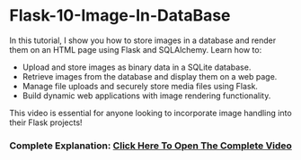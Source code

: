 # Flask-10-Image-In-DataBase
In this tutorial, I show you how to store images in a database and render them on an HTML page using Flask and SQLAlchemy. Learn how to:
- Upload and store images as binary data in a SQLite database.
- Retrieve images from the database and display them on a web page.
- Manage file uploads and securely store media files using Flask.
- Build dynamic web applications with image rendering functionality.

This video is essential for anyone looking to incorporate image handling into their Flask projects!

### Complete Explanation: [Click Here To Open The Complete Video](https://youtu.be/Oi_f3S5Hwfs)
